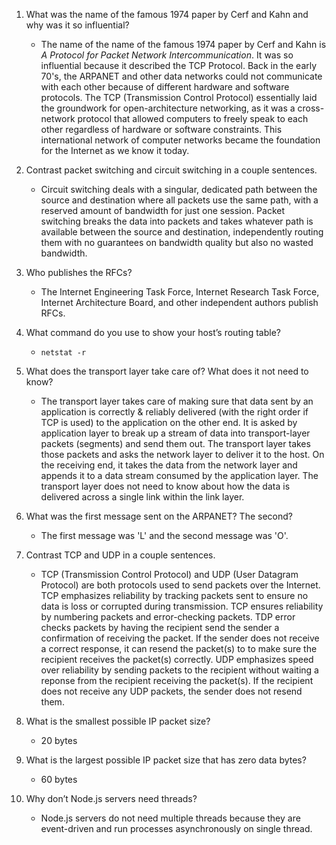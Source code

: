 1. What was the name of the famous 1974 paper by Cerf and Kahn and why was it so influential?
   - The name of the name of the famous 1974 paper by Cerf and Kahn is _A Protocol for Packet Network Intercommunication_.
     It was so influential because it described the TCP Protocol.
     Back in the early 70's, the ARPANET and other data networks could not communicate with each other because of different hardware and software protocols.
     The TCP (Transmission Control Protocol) essentially laid the groundwork for open-architecture networking, as it was a cross-network protocol that allowed computers to freely speak to each other regardless of hardware or software constraints.
     This international network of computer networks became the foundation for the Internet as we know it today.

2. Contrast packet switching and circuit switching in a couple sentences.
   - Circuit switching deals with a singular, dedicated path between the source and destination where all packets use the same path, with a reserved amount of bandwidth for just one session. Packet switching breaks the data into packets and takes whatever path is available between the source and destination, independently routing them with no guarantees on bandwidth quality but also no wasted bandwidth.

3. Who publishes the RFCs?
   - The Internet Engineering Task Force, Internet Research Task Force, Internet Architecture Board, and other independent authors publish RFCs.

4. What command do you use to show your host’s routing table?
   - `netstat -r`

5. What does the transport layer take care of? What does it not need to know?
   - The transport layer takes care of making sure that data sent by an application is correctly & reliably delivered (with the right order if TCP is used) to the application on the other end. 
     It is asked by application layer to break up a stream of data into transport-layer packets (segments) and send them out. 
     The transport layer takes those packets and asks the network layer to deliver it to the host. 
     On the receiving end, it takes the data from the network layer and appends it to a data stream consumed by the application layer. 
     The transport layer does not need to know about how the data is delivered across a single link within the link layer.

6. What was the first message sent on the ARPANET? The second?
   - The first message was 'L' and the second message was 'O'.

7. Contrast TCP and UDP in a couple sentences.
   - TCP (Transmission Control Protocol) and UDP (User Datagram Protocol) are both protocols used to send packets over the Internet.
     TCP emphasizes reliability by tracking packets sent to ensure no data is loss or corrupted during transmission.
     TCP ensures reliability by numbering packets and error-checking packets. TDP error checks packets by having the recipient send the sender a confirmation of receiving the packet.
     If the sender does not receive a correct response, it can resend the packet(s) to to make sure the recipient receives the packet(s) correctly.
     UDP emphasizes speed over reliability by sending packets to the recipient without waiting a reponse from the recipient receiving the packet(s).
     If the recipient does not receive any UDP packets, the sender does not resend them.

8. What is the smallest possible IP packet size?
   - 20 bytes

9. What is the largest possible IP packet size that has zero data bytes?
   - 60 bytes

10. Why don’t Node.js servers need threads?
    - Node.js servers do not need multiple threads because they are event-driven and run processes asynchronously on single thread.
